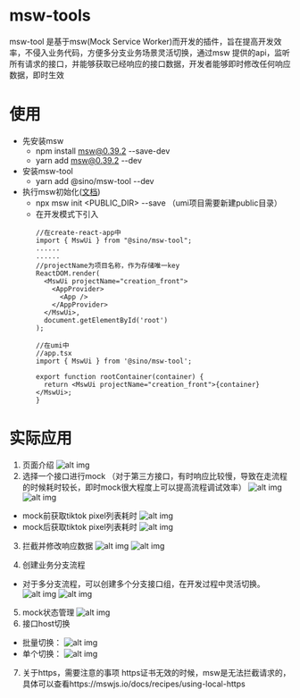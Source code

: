 # msw-tools
msw-tool 是基于msw(Mock Service Worker)而开发的插件，旨在提高开发效率，不侵入业务代码，方便多分支业务场景灵活切换，通过msw 提供的api，监听所有请求的接口，并能够获取已经响应的接口数据，开发者能够即时修改任何响应数据，即时生效

# 使用
- 先安装msw
  - npm install msw@0.39.2 --save-dev
  - yarn add msw@0.39.2 --dev
- 安装msw-tool
	- yarn add @sino/msw-tool --dev
- 执行msw初始化([文档](https://mswjs.io/docs/getting-started/integrate/browser))
  - npx msw init <PUBLIC_DIR> --save （umi项目需要新建public目录）
  - 在开发模式下引入
    ```
    //在create-react-app中
    import { MswUi } from "@sino/msw-tool";
    ......
    ......
    //projectName为项目名称，作为存储唯一key
    ReactDOM.render(
      <MswUi projectName="creation_front">
        <AppProvider>
          <App />
        </AppProvider>
      </MswUi>,
      document.getElementById('root')
    );
    ```
    ```
    //在umi中
    //app.tsx
    import { MswUi } from '@sino/msw-tool';

    export function rootContainer(container) {
      return <MswUi projectName="creation_front">{container}</MswUi>;
    }
    ```
# 实际应用
1. 页面介绍
![alt img](./docImg/image2022-5-23_22-17-55.png)
2. 选择一个接口进行mock （对于第三方接口，有时响应比较慢，导致在走流程的时候耗时较长，即时mock很大程度上可以提高流程调试效率）
![alt img](./docImg/image2022-5-23_22-30-46.png)
![alt img](./docImg/image2022-5-23_22-43-40.png)
- mock前获取tiktok pixel列表耗时
![alt img](./docImg/image2022-5-23_22-35-54.png)
- mock后获取tiktok pixel列表耗时
![alt img](./docImg/image2022-5-23_22-38-47.png)
3. 拦截并修改响应数据
![alt img](./docImg/image2022-5-23_22-46-22.png)
![alt img](./docImg/image2022-5-23_22-48-33.png)

4. 创建业务分支流程
- 对于多分支流程，可以创建多个分支接口组，在开发过程中灵活切换。
![alt img](./docImg/image2022-5-23_22-55-50.png)
![alt img](./docImg/image2022-5-23_22-58-30.png)

5. mock状态管理
![alt img](./docImg/image2022-5-23_23-9-9.png)
6. 接口host切换
- 批量切换：
![alt img](./docImg/image2022-5-23_23-24-38.png)
- 单个切换：
![alt img](./docImg/image2022-5-23_23-26-27.png)

7. 关于https，需要注意的事项
https证书无效的时候，msw是无法拦截请求的，具体可以查看https://mswjs.io/docs/recipes/using-local-https